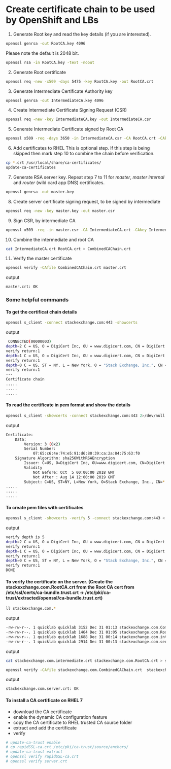 # Create certificate chain to be used by OpenShift and LBs
1. Generate Root key and read the key details (if you are interested). 

```sh
openssl genrsa -out RootCA.key 4096
```
Please note the default is 2048 bit.
```sh
openssl rsa -in RootCA.key -text -noout
```
2. Generate Root certificate
```sh
openssl req -new -x509 -days 5475 -key RootCA.key -out RootCA.crt
```
3. Generate Intermediate Certificate Authority key
```sh
openssl genrsa -out IntermediateCA.key 4096
```
4. Create Intermediate Certificate Signing Request (CSR)
```sh
openssl req -new -key IntermediateCA.key -out IntermediateCA.csr
```
5. Generate Intermediate Certificate signed by Root CA
```sh
openssl x509 -req -days 3650 -in IntermediateCA.csr -CA RootCA.crt -CAkey RootCA.key -CAcreateserial  -out IntermediateCA.crt
```
6. Add certificates to RHEL
   This is optional step. If this step is being skipped then mark step 10 to combine the chain before verification.
```sh
cp *.crt /usr/local/share/ca-certificates/
update-ca-certificates
```
7. Generate RSA server key. Repeat step 7 to 11 for *master*, *master internal* and *router* (wild card app DNS) certificates.
```sh
openssl genrsa -out master.key
```
8. Create server certificate signing request, to be signed by intermediate
```sh
openssl req -new -key master.key -out master.csr
```
9.  Sign CSR, by intermediate CA
```sh
openssl x509 -req -in master.csr -CA IntermediateCA.crt -CAkey IntermediateCA.key -set_serial 01 -out master.crt -days 1825
```
10.  Combine the intermediate and root CA
```sh
cat IntermediateCA.crt RootCA.crt > CombinedCAChain.crt
```
11.  Verify the master certificate
```sh
openssl verify -CAfile CombinedCAChain.crt master.crt
```
output
```sh
master.crt: OK
```

### Some helpful commands
#### To get the certificat chain details 

 ```sh
openssl s_client -connect stackexchange.com:443 -showcerts 
```
output
```sh
 CONNECTED(00000003)
depth=2 C = US, O = DigiCert Inc, OU = www.digicert.com, CN = DigiCert High Assurance EV Root CA
verify return:1
depth=1 C = US, O = DigiCert Inc, OU = www.digicert.com, CN = DigiCert SHA2 High Assurance Server CA
verify return:1
depth=0 C = US, ST = NY, L = New York, O = "Stack Exchange, Inc.", CN = *.stackexchange.com
verify return:1
---
Certificate chain
.....
.....
.....
```

#### To read the certificate in pem format and show the details 

```sh
openssl s_client -showcerts -connect stackexchange.com:443 2>/dev/null | openssl x509 -inform pem -noout -text
```
output
```sh
Certificate:
    Data:
        Version: 3 (0x2)
        Serial Number:
            07:65:c6:4e:74:e5:91:d6:80:39:ca:2a:84:75:63:f0
    Signature Algorithm: sha256WithRSAEncryption
        Issuer: C=US, O=DigiCert Inc, OU=www.digicert.com, CN=DigiCert SHA2 High Assurance Server CA
        Validity
            Not Before: Oct  5 00:00:00 2018 GMT
            Not After : Aug 14 12:00:00 2019 GMT
        Subject: C=US, ST=NY, L=New York, O=Stack Exchange, Inc., CN=*.stackexchange.com
.....
.....
.....
```
#### To create pem files with certificates 

```sh
openssl s_client -showcerts -verify 5 -connect stackexchange.com:443 < /dev/null | awk '/BEGIN/,/END/{ if(/BEGIN/){a++}; out="cert"a".pem"; print >out}' 
```
output
```sh
verify depth is 5
depth=2 C = US, O = DigiCert Inc, OU = www.digicert.com, CN = DigiCert High Assurance EV Root CA
verify return:1
depth=1 C = US, O = DigiCert Inc, OU = www.digicert.com, CN = DigiCert SHA2 High Assurance Server CA
verify return:1
depth=0 C = US, ST = NY, L = New York, O = "Stack Exchange, Inc.", CN = *.stackexchange.com
verify return:1
DONE
```

#### To verify the certificate on the server. (Create the stackexchange.com.RootCA.crt from the Root CA cert from /etc/ssl/certs/ca-bundle.trust.crt -> /etc/pki/ca-trust/extracted/openssl/ca-bundle.trust.crt)

```sh
ll stackexchange.com.*
```
output
```sh
-rw-rw-r--. 1 quicklab quicklab 3152 Dec 31 01:13 stackexchange.com.CombinedCAChain.crt
-rw-rw-r--. 1 quicklab quicklab 1464 Dec 31 01:05 stackexchange.com.RootCA.crt
-rw-rw-r--. 1 quicklab quicklab 1688 Dec 31 00:14 stackexchange.com.intermediate.crt
-rw-rw-r--. 1 quicklab quicklab 2914 Dec 31 00:13 stackexchange.com.server.crt
```
output
```sh
cat stackexchange.com.intermediate.crt stackexchange.com.RootCA.crt > stackexchange.com.CombinedCAChain.crt 
```

```sh
openssl verify -CAfile stackexchange.com.CombinedCAChain.crt  stackexchange.com.server.crt
```
output
```sh
stackexchange.com.server.crt: OK
```

#### To install a CA certificate on RHEL 7
* download the CA certificate 
* enable the dynamic CA configuration feature
* copy the CA certificate to RHEL trusted CA source folder
* extract and add the certificate
* verify

```sh
# update-ca-trust enable
# cp rapidSSL-ca.crt /etc/pki/ca-trust/source/anchors/
# update-ca-trust extract
# openssl verify rapidSSL-ca.crt
# openssl verify server.crt
```